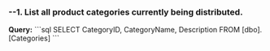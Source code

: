 ### --1. List all product categories currently being distributed.
**Query:**
\```sql
SELECT CategoryID, CategoryName, Description FROM [dbo].[Categories]
\```
